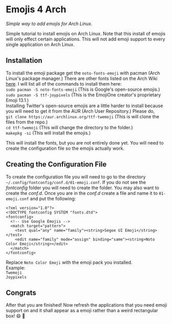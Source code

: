 # Emojis 4 Arch
*Simple way to add emojis for Arch Linux.*

Simple tutorial to install emojis on Arch Linux. Note that this install of emojis will only effect certain applications. This will not add emoji support to every single application on Arch Linux.

## Installation
To install the emoji package get the `noto-fonts-emoji` with pacman (Arch Linux's package manager.) There are other fonts listed on the Arch Wiki [here](https://wiki.archlinux.org/index.php/Fonts#Emoji_and_symbols). I will list all of the commands to install them here:  
`sudo pacman -S noto-fonts-emoji` (This is Google's open-source emojis.)  
`sudo pacman -S ttf-joypixels` (This is the EmojiOne creator's proprietary Emoji 13.1.)  
Installing Twitter's open-source emojis are a little harder to install because you will need to get it from the AUR (Arch User Repository.) Please do,  
`git clone https://aur.archlinux.org/ttf-twemoji` (This is will clone the files from the repo.)  
`cd ttf-twemoji` (This will change the directory to the folder.)  
`makepkg -si` (This will install the emojis.)

This will install the fonts, but you are not entirely done yet. You will need to create the configuration file so the emojis actually work.

## Creating the Configuration File
To create the configuration file you will need to go to the directory `~/.config/fontconfig/conf.d/01-emoji.conf`. If you do not see the *fontconfig* folder you will need to create the folder. You may also want to create the *conf.d*. Once you are in the *conf.d* create a file and name it to `01-emoji.conf` and put the following:  
```
<?xml version="1.0"?>
<!DOCTYPE fontconfig SYSTEM "fonts.dtd">
<fontconfig>
  <!-- Use Google Emojis -->
  <match target="pattern">
    <test qual="any" name="family"><string>Segoe UI Emoji</string></test>
    <edit name="family" mode="assign" binding="same"><string>Noto Color Emoji</string></edit>
  </match>
</fontconfig>
```  
Replace `Noto Color Emoji` with the emoji pack you installed.  
Example:  
`Twemoji`  
`Joypixels`  

## Congrats
After that you are finished! Now refresh the applications that you need emoji support on and it shall appear as a emoji rather than a weird rectangular box! :smile: :muscle:
